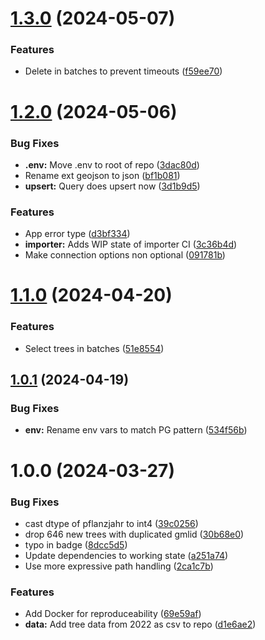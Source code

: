 # [1.3.0](https://github.com/technologiestiftung/giessdenkiez-de-tree-data/compare/v1.2.0...v1.3.0) (2024-05-07)


### Features

* Delete in batches to prevent timeouts ([f59ee70](https://github.com/technologiestiftung/giessdenkiez-de-tree-data/commit/f59ee706eb4fe7c69f47e1db4cb9735c3c44c389))

# [1.2.0](https://github.com/technologiestiftung/giessdenkiez-de-tree-data/compare/v1.1.0...v1.2.0) (2024-05-06)


### Bug Fixes

* **.env:** Move .env to root of repo ([3dac80d](https://github.com/technologiestiftung/giessdenkiez-de-tree-data/commit/3dac80d65d7148aa28c731ba8f22bbb1aa541e04))
* Rename ext geojson to json ([bf1b081](https://github.com/technologiestiftung/giessdenkiez-de-tree-data/commit/bf1b081881dbbe406e70f4b0ccf0e47fb344f7f8))
* **upsert:** Query does upsert now ([3d1b9d5](https://github.com/technologiestiftung/giessdenkiez-de-tree-data/commit/3d1b9d5dd51bdbc0fdd3e65023f25432c3142ad9))


### Features

* App error type ([d3bf334](https://github.com/technologiestiftung/giessdenkiez-de-tree-data/commit/d3bf334a910245fd227ef8840f5bf3ca82354814))
* **importer:** Adds WIP state of importer CI ([3c36b4d](https://github.com/technologiestiftung/giessdenkiez-de-tree-data/commit/3c36b4d5cc9692e1b8c50de7af63e86173c811c0))
* Make connection options non optional ([091781b](https://github.com/technologiestiftung/giessdenkiez-de-tree-data/commit/091781b7f06d158e9ae7c502ac6b1d68c6cd7777))

# [1.1.0](https://github.com/technologiestiftung/giessdenkiez-de-tree-data/compare/v1.0.1...v1.1.0) (2024-04-20)


### Features

* Select trees in batches ([51e8554](https://github.com/technologiestiftung/giessdenkiez-de-tree-data/commit/51e8554a5667e127f2a84007b08f1b25dd8f490b))

## [1.0.1](https://github.com/technologiestiftung/giessdenkiez-de-tree-data/compare/v1.0.0...v1.0.1) (2024-04-19)


### Bug Fixes

* **env:** Rename env vars to match PG pattern ([534f56b](https://github.com/technologiestiftung/giessdenkiez-de-tree-data/commit/534f56b007d6664cd982038493160fd0d7db2074))

# 1.0.0 (2024-03-27)


### Bug Fixes

* cast dtype of pflanzjahr to int4 ([39c0256](https://github.com/technologiestiftung/giessdenkiez-de-tree-data/commit/39c02569934342b1f61b4c65bc68cc55cd90665b))
* drop 646 new trees with duplicated gmlid ([30b68e0](https://github.com/technologiestiftung/giessdenkiez-de-tree-data/commit/30b68e028a361da950bdb48123785598662012cb))
* typo in badge ([8dcc5d5](https://github.com/technologiestiftung/giessdenkiez-de-tree-data/commit/8dcc5d5067536bf69b165dd871d832d54c774451))
* Update dependencies to working state ([a251a74](https://github.com/technologiestiftung/giessdenkiez-de-tree-data/commit/a251a7433e9c21855eff61fd69e4ce66de22e851))
* Use more expressive path handling ([2ca1c7b](https://github.com/technologiestiftung/giessdenkiez-de-tree-data/commit/2ca1c7b57493226ef9f00b1b0c55b665865544f0))


### Features

* Add Docker for reproduceability ([69e59af](https://github.com/technologiestiftung/giessdenkiez-de-tree-data/commit/69e59afc59a577a8fec93b6d58cf16d2ac1a556b))
* **data:** Add tree data from 2022 as csv to repo ([d1e6ae2](https://github.com/technologiestiftung/giessdenkiez-de-tree-data/commit/d1e6ae24854bc338bce094bdfb850e8c473681d7))
